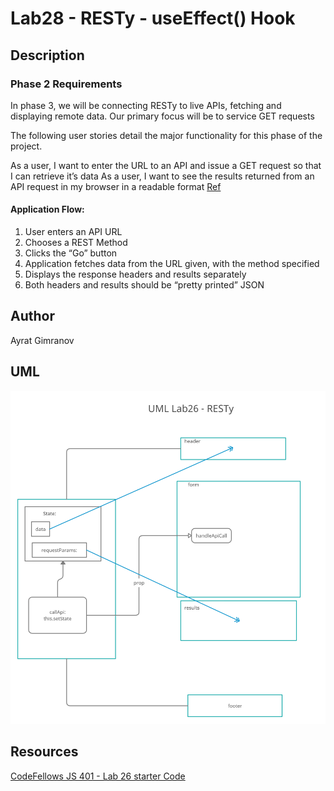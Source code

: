 # Lab28 - RESTy - useEffect() Hook

## Description

### Phase 2 Requirements

In phase 3, we will be connecting RESTy to live APIs, fetching and displaying remote data. Our primary focus will be to service GET requests

The following user stories detail the major functionality for this phase of the project.

As a user, I want to enter the URL to an API and issue a GET request so that I can retrieve it’s data
As a user, I want to see the results returned from an API request in my browser in a readable format [Ref](https://codefellows.github.io/code-401-javascript-guide/curriculum/class-28/lab/)

#### Application Flow:

1. User enters an API URL
2. Chooses a REST Method
3. Clicks the “Go” button
4. Application fetches data from the URL given, with the method specified
5. Displays the response headers and results separately
6. Both headers and results should be “pretty printed” JSON

## Author

Ayrat Gimranov

## UML

![UML](./src/img/UML_lab26.png)

<!-- ## CodeSandbox links

[Link](https://codesandbox.io/s/sharp-cookies-ilwg4) -->

## Resources

[CodeFellows JS 401 - Lab 26 starter Code](https://github.com/codefellows/seattle-javascript-401n19/tree/main/class-26/lab/starter-code)

